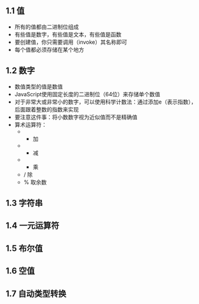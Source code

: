 ## 1.1 值
* 所有的值都由二进制位组成
* 有些值是数字，有些值是文本，有些值是函数
* 要创建值，你只需要调用（invoke）其名称即可
* 每个值都必须存储在某个地方
## 1.2 数字
* 数值类型的值是数值
* JavaScript使用固定长度的二进制位（64位）来存储单个数值
* 对于非常大或非常小的数字，可以使用科学计数法：通过添加e（表示指数），后面跟着整数的指数来实现
* 要注意这件事：将小数数字视为近似值而不是精确值
* 算术运算符：
    * + 加
    * - 减
    * * 乘
    * / 除
    * % 取余数
## 1.3 字符串
## 1.4 一元运算符
## 1.5 布尔值
## 1.6 空值
## 1.7 自动类型转换